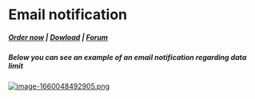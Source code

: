 # Email notification

#####  [Order now](https://panel.puqcloud.com/index.php?rp=/store/whmcs-module-minio-s3) | [Dowload](https://download.puqcloud.com/WHMCS/servers/PUQ_WHMCS-MinIO-S3/) | [Forum](https://forum.puqcloud.com/viewforum.php?f=3)

##### **Below you can see an example of an email notification regarding data limit**

[![image-1660048492905.png](https://doc.puq.info/uploads/images/gallery/2022-08/scaled-1680-/image-1660048492905.png)](https://doc.puq.info/uploads/images/gallery/2022-08/image-1660048492905.png)